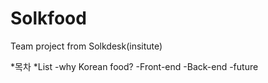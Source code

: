 # Solkfood
Team project from Solkdesk(insitute)

*목차
*List
-why Korean food?
-Front-end
-Back-end
-future
